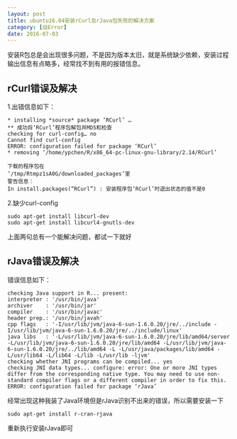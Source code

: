 ```yaml
---
layout: post
title: ubuntu16.04安装rCurl及rJava包失败的解决方案
category: [战Error]
date: 2016-07-03
---
```

安装R包总是会出现很多问题，不是因为版本太旧，就是系统缺少依赖，安装过程输出信息有点略多，经常找不到有用的报错信息。

<!-- more -->

## rCurl错误及解决

1.出错信息如下：
	
	* installing *source* package ‘RCurl’ …
	** 成功将‘RCurl’程序包解包并MD5和检查
	checking for curl-config… no
	Cannot find curl-config
	ERROR: configuration failed for package ‘RCurl’
	* removing ‘/home/ypchen/R/x86_64-pc-linux-gnu-library/2.14/RCurl’

	下载的程序包在
	‘/tmp/Rtmpz1sA0G/downloaded_packages’里
	警告信息：
	In install.packages(“RCurl”) : 安装程序包‘RCurl’时退出状态的值不是0

2.缺少curl-config
	
	sudo apt-get install libcurl-dev
	sudo apt-get install libcurl4-gnutls-dev

上面两句总有一个能解决问题，都试一下就好

## rJava错误及解决

错误信息如下：
	
	checking Java support in R... present:
	interpreter : '/usr/bin/java'
	archiver    : '/usr/bin/jar'
	compiler    : '/usr/bin/javac'
	header prep.: '/usr/bin/javah'
	cpp flags   : '-I/usr/lib/jvm/java-6-sun-1.6.0.20/jre/../include -I/usr/lib/jvm/java-6-sun-1.6.0.20/jre/../include/linux'
	java libs   : '-L/usr/lib/jvm/java-6-sun-1.6.0.20/jre/lib/amd64/server -L/usr/lib/jvm/java-6-sun-1.6.0.20/jre/lib/amd64 -L/usr/lib/jvm/java-6-sun-1.6.0.20/jre/../lib/amd64 -L -L/usr/java/packages/lib/amd64 -L/usr/lib64 -L/lib64 -L/lib -L/usr/lib -ljvm'
	checking whether JNI programs can be compiled... yes
	checking JNI data types... configure: error: One or more JNI types differ from the corresponding native type. You may need to use non-standard compiler flags or a different compiler in order to fix this.
	ERROR: configuration failed for package ‘rJava’

经常出现这种我装了Java环境但是rJava识别不出来的错误，所以需要安装一下
	
	sudo apt-get install r-cran-rjava

重新执行安装rJava即可